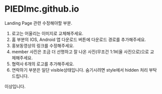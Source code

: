 # PIEDImc.github.io

Landing Page 관련 수정해야할 부분.

1. 로고는 어울리는 이미지로 교체해주세요.
2. 홈 부분의 IOS, Android 앱 다운로드 버튼에 다운로드 경로를 추가해주세요.
3. 홍보동영상의 링크를 수정해주세요.
4. member 사진은 조금 더 선명하고 잘 나온 사진(무조건 1:1비율 사진으로)으로 교체해주세요.
5. 협력사 6개의 로고를 추가해주세요.
6. 연락하기 부분은 일단 visible상태입니다. 숨기시려면 style에서 hidden 처리 부탁드립니다.

이상입니다.